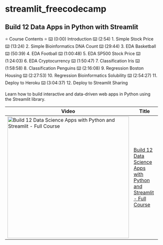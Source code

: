 # streamlit_freecodecamp
## Build 12 Data Apps in Python with Streamlit

⭐️ Course Contents ⭐️
⌨️ (0:00) Introduction
⌨️ (2:54) 1. Simple Stock Price
⌨️ (13:24) 2. Simple Bioinformatics DNA Count
⌨️ (29:44) 3. EDA Basketball
⌨️ (50:39) 4. EDA Football
⌨️ (1:00:48) 5. EDA SP500 Stock Price
⌨️ (1:24:03) 6. EDA Cryptocurrency
⌨️ (1:50:47) 7. Classification Iris
⌨️ (1:58:58) 8. Classification Penguins
⌨️ (2:16:08) 9. Regression Boston Housing
⌨️ (2:27:53) 10. Regression Bioinformatics Solubility
⌨️ (2:54:27) 11. Deploy to Heroku
⌨️ (3:04:37) 12. Deploy to Streamlit Sharing


Learn how to build interactive and data-driven web apps in Python using the Streamlit library.

Video | Title
---|---
<a href="https://youtu.be/JwSS70SZdyM"><img src="http://img.youtube.com/vi/JwSS70SZdyM/0.jpg" alt="Build 12 Data Science Apps with Python and Streamlit - Full Course" title="Build 12 Data Science Apps with Python and Streamlit - Full Course" width="400" /></a> | [Build 12 Data Science Apps with Python and Streamlit - Full Course](https://youtu.be/JwSS70SZdyM)

